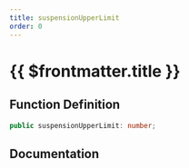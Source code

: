 ```yaml
---
title: suspensionUpperLimit
order: 0
---
```


# {{ $frontmatter.title }}

## Function Definition

```ts
public suspensionUpperLimit: number;
```

## Documentation

<!--@include: ./parts/suspensionUpperLimit.md-->

